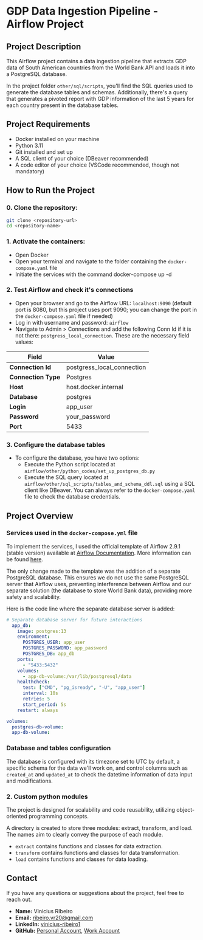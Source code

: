 # GDP Data Ingestion Pipeline - Airflow Project

## Project Description
This Airflow project contains a data ingestion pipeline that extracts GDP data of South American countries from the World Bank API and loads it into a PostgreSQL database.

In the project folder `other/sql/scripts`, you'll find the SQL queries used to generate the database tables and schemas. Additionally, there's a query that generates a pivoted report with GDP information of the last 5 years for each country present in the database tables.

## Project Requirements
- Docker installed on your machine
- Python 3.11
- Git installed and set up
- A SQL client of your choice (DBeaver recommended)
- A code editor of your choice (VSCode recommended, though not mandatory)

## How to Run the Project
### 0. Clone the repository:
   ```bash
   git clone <repository-url>
   cd <repository-name>
   ```

### 1. Activate the containers:
- Open Docker
- Open your terminal and navigate to the folder containing the `docker-compose.yaml` file
- Initiate the services with the command docker-compose up -d

### 2. Test Airflow and check it's connections
- Open your browser and go to the Airflow URL: `localhost:9090` (default port is 8080, but this project uses port 9090; you can change the port in the `docker-compose.yaml` file if needed)
- Log in with username and password: `airflow`
- Navigate to Admin > Connections and add the following Conn Id if it is not there: `postgress_local_connection`. These are the necessary field values:
<div align="left">

| Field               | Value                    |
|---------------------|--------------------------|
| **Connection Id**   | postgress_local_connection |
| **Connection Type** | Postgres                 |
| **Host**            | host.docker.internal     |
| **Database**        | postgres                 |
| **Login**           | app_user                 |
| **Password**        | your_password            |
| **Port**            | 5433                     |

</div>

### 3. Configure the database tables
- To configure the database, you have two options:
  - Execute the Python script located at `airflow/other/python_codes/set_up_postgres_db.py`
  - Execute the SQL query located at `airflow/other/sql_scripts/tables_and_schema_ddl.sql` using a SQL client like DBeaver. You can always refer to the `docker-compose.yaml` file to check the database credentials.

## Project Overview

### Services used in the `docker-compose.yml` file
To implement the services, I used the official template of Airflow 2.9.1 (stable version) available at [Airflow Documentation](https://airflow.apache.org/docs/apache-airflow/2.9.1/docker-compose.yaml). More information can be found [here](https://airflow.apache.org/docs/apache-airflow/2.9.1/).

The only change made to the template was the addition of a separate PostgreSQL database. This ensures we do not use the same PostgreSQL server that Airflow uses, preventing interference between Airflow and our separate solution (the database to store World Bank data), providing more safety and scalability.

Here is the code line where the separate database server is added:

```yaml
# Separate database server for future interactions
  app_db:
    image: postgres:13
    environment:
      POSTGRES_USER: app_user
      POSTGRES_PASSWORD: app_password
      POSTGRES_DB: app_db
    ports:
      - "5433:5432"
    volumes:
      - app-db-volume:/var/lib/postgresql/data
    healthcheck:
      test: ["CMD", "pg_isready", "-U", "app_user"]
      interval: 10s
      retries: 5
      start_period: 5s
    restart: always

volumes:
  postgres-db-volume:
  app-db-volume:
```

### Database and tables configuration
The database is configured with its timezone set to UTC by default, a specific schema for the data we'll work on, and control columns such as `created_at` and `updated_at` to check the datetime information of data input and modifications.

### 2. Custom python modules
The project is designed for scalability and code reusability, utilizing object-oriented programming concepts.

A directory is created to store three modules: extract, transform, and load. The names aim to clearly convey the purpose of each module.

- `extract` contains functions and classes for data extraction.
- `transform` contains functions and classes for data transformation.
- `load` contains functions and classes for data loading.

## Contact
If you have any questions or suggestions about the project, feel free to reach out.

- **Name:** Vinicius RIbeiro
- **Email:** [ribeiro.vr20@gmail.com](mailto:ribeiro.vr20@gmail.com)
- **LinkedIn:** [vinicius-ribeiro1](https://www.linkedin.com/in/vinicius-ribeiro1/)
- **GitHub:** [Personal Account](https://github.com/your-profile), [Work Account](https://github.com/your-profile)
